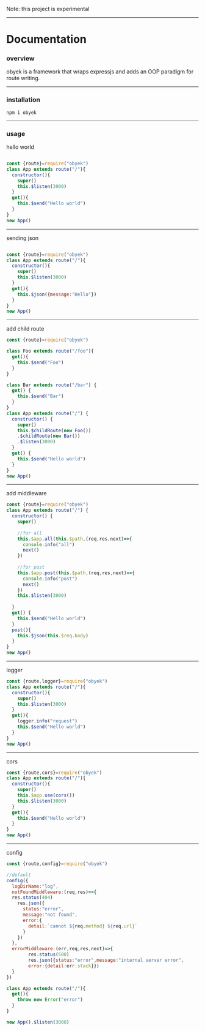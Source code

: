  Note: this project is experimental
___
# Documentation

### overview
obyek is a framework that wraps expressjs and adds an OOP paradigm for route writing.
___
### installation
```
npm i obyek
```
___
### usage

hello world
```javascript

const {route}=require("obyek")
class App extends route("/"){
  constructor(){
    super()
    this.$listen(3000)
  }
  get(){
    this.$send("Hello world")
  }
}
new App()
```
___
sending json
```javascript

const {route}=require("obyek")
class App extends route("/"){
  constructor(){
    super()
    this.$listen(3000)
  }
  get(){
    this.$json({message:"Hello"})
  }
}
new App()
```

___
add child route
```javascript
const {route}=require("obyek")

class Foo extends route("/foo"){
  get(){
    this.$send("Foo")
  }
}

class Bar extends route("/bar") {
  get() {
    this.$send("Bar")
  }
}
class App extends route("/") {
  constructor() {
    super()
    this.$childRoute(new Foo())
    .$childRoute(new Bar())
    .$listen(3000)
  }
  get() {
    this.$send("Hello world")
  }
}
new App()
```
___
add middleware

```javascript
const {route}=require("obyek")
class App extends route("/") {
  constructor() {
    super()
    
    //for all 
    this.$app.all(this.$path,(req,res,next)=>{
      console.info("all")
      next()
    })
    
    //for post
    this.$app.post(this.$path,(req,res,next)=>{
      console.info("post")
      next()
    })
    this.$listen(3000)
    
  }
  get() {
    this.$send("Hello world")
  }
  post(){
    this.$json(this.$req.body)
  }
}
new App()
```
___
logger

```javascript
const {route,logger}=require("obyek")
class App extends route("/"){
  constructor(){
    super()
    this.$listen(3000)
  }
  get(){
    logger.info("request")
    this.$send("Hello world")
  }
}
new App()
```

___
cors
```javascript
const {route,cors}=require("obyek")
class App extends route("/"){
  constructor(){
    super()
    this.$app.use(cors())
    this.$listen(3000)
  }
  get(){
    this.$send("Hello world")
  }
}
new App()
```
___
config

```javascript
const {route,config}=require("obyek")

//default
config({
  logDirName:"log",
  notFoundMiddleware:(req,res)=>{
  res.status(404)
    res.json({
      status:"error",
      message:"not found",
      error:{
        detail:`cannot ${req.method} ${req.url}`
      }
    })
  },
  errorMiddleware:(err,req,res,next)=>{
        res.status(500)
        res.json({status:"error",message:"internal server error",
        error:{detail:err.stack}})
  }
})

class App extends route("/"){
  get(){
    throw new Error("error")
  }
}

new App().$listen(3000)
```
